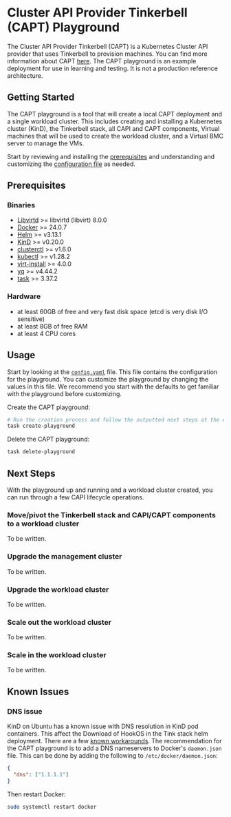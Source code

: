 # Cluster API Provider Tinkerbell (CAPT) Playground

The Cluster API Provider Tinkerbell (CAPT) is a Kubernetes Cluster API provider that uses Tinkerbell to provision machines. You can find more information about CAPT [here](https://github.com/tinkerbell/cluster-api-provider-tinkerbell). The CAPT playground is an example deployment for use in learning and testing. It is not a production reference architecture.

## Getting Started

The CAPT playground is a tool that will create a local CAPT deployment and a single workload cluster. This includes creating and installing a Kubernetes cluster (KinD), the Tinkerbell stack, all CAPI and CAPT components, Virtual machines that will be used to create the workload cluster, and a Virtual BMC server to manage the VMs.

Start by reviewing and installing the [prerequisites](#prerequisites) and understanding and customizing the [configuration file](./config.yaml) as needed.

## Prerequisites

### Binaries

- [Libvirtd](https://wiki.debian.org/KVM) >= libvirtd (libvirt) 8.0.0
- [Docker](https://docs.docker.com/engine/install/) >= 24.0.7
- [Helm](https://helm.sh/docs/intro/install/) >= v3.13.1
- [KinD](https://kind.sigs.k8s.io/docs/user/quick-start/#installation) >= v0.20.0
- [clusterctl](https://cluster-api.sigs.k8s.io/user/quick-start#install-clusterctl) >= v1.6.0
- [kubectl](https://www.downloadkubernetes.com/) >= v1.28.2
- [virt-install](https://virt-manager.org/) >= 4.0.0
- [yq](https://github.com/mikefarah/yq/#install) >= v4.44.2
- [task](https://taskfile.dev/installation/) >= 3.37.2

### Hardware

- at least 60GB of free and very fast disk space (etcd is very disk I/O sensitive)
- at least 8GB of free RAM
- at least 4 CPU cores

## Usage

Start by looking at the [`config.yaml`](./config.yaml) file. This file contains the configuration for the playground. You can customize the playground by changing the values in this file. We recommend you start with the defaults to get familiar with the playground before customizing.

Create the CAPT playground:

```bash
# Run the creation process and follow the outputted next steps at the end of the process.
task create-playground
```

Delete the CAPT playground:

```bash
task delete-playground
```

## Next Steps

With the playground up and running and a workload cluster created, you can run through a few CAPI lifecycle operations.

### Move/pivot the Tinkerbell stack and CAPI/CAPT components to a workload cluster

To be written.

### Upgrade the management cluster

To be written.

### Upgrade the workload cluster

To be written.

### Scale out the workload cluster

To be written.

### Scale in the workload cluster

To be written.

## Known Issues

### DNS issue

KinD on Ubuntu has a known issue with DNS resolution in KinD pod containers. This affect the Download of HookOS in the Tink stack helm deployment. There are a few [known workarounds](https://github.com/kubernetes-sigs/kind/issues/1594#issuecomment-629509450). The recommendation for the CAPT playground is to add a DNS nameservers to Docker's `daemon.json` file. This can be done by adding the following to `/etc/docker/daemon.json`:

```json
{
  "dns": ["1.1.1.1"]
}
```

Then restart Docker:

```bash
sudo systemctl restart docker
```
